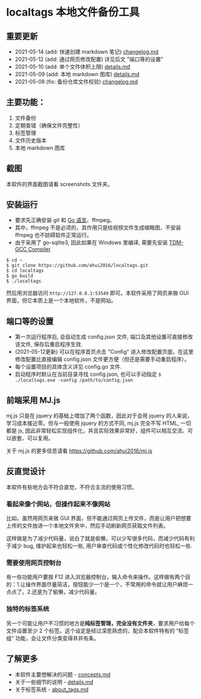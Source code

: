 # localtags 本地文件备份工具


## 重要更新

- 2021-05-14 (add: 快速创建 markdown 笔记) [changelog.md](./changelog.md)
- 2021-05-12 (add: 通过网页修改配置) 详见后文 "端口等的设置"
- 2021-05-10 (add: 单个文件体积上限) [details.md](./details.md)
- 2021-05-09 (add: 本地 markdown 图库) [details.md](./details.md)
- 2021-05-08 (fix: 备份仓库文件校验) [changelog.md](./changelog.md)


## 主要功能：

1. 文件备份
2. 定期查错（确保文件完整性）
3. 标签管理
4. 文件历史版本
5. 本地 markdown 图库


## 截图

本软件的界面截图请看 screenshots 文件夹。


## 安装运行

- 要求先正确安装 git 和 [Go 语言](https://golang.google.cn/)、ffmpeg。
- 其中，ffmpeg 不是必须的，其作用只是给视频文件生成缩略图，不安装 ffmpeg 也不妨碍软件正常运行。
- 由于采用了 go-sqlite3, 因此如果在 Windows 里编译, 需要先安装 [TDM-GCC Compiler](https://sourceforge.net/projects/tdm-gcc/)

```
$ cd ~
$ git clone https://github.com/ahui2016/localtags.git
$ cd localtags
$ go build
$ ./localtags
```

然后用浏览器访问 `http://127.0.0.1:53549` 即可。本软件采用了网页来做 GUI 界面，但它本质上是一个本地软件，不是网站。


## 端口等的设置

- 第一次运行程序后, 会自动生成 config.json 文件, 端口及其他设置可直接修改该文件, 保存后重启程序生效.
- (2021-05-12更新) 可以在程序首页点击 "Config" 进入修改配置页面，在这里修改配置比直接编辑 config.json 文件更方便（但还是需要手动重启程序）。
- 每个设置项目的具体含义详见 config.go 文件.
- 启动程序时默认在当前目录寻找 config.json, 也可以手动指定 `$ ./localtags.exe -config /path/to/config.json`


## 前端采用 MJ.js

mj.js 只是在 jquery 的基础上增加了两个函数，因此对于会用 jquery 的人来说，学习成本接近零。但与一般使用 jquery 的方式不同, mj.js 完全不写 HTML, 一切都是 js, 因此非常轻松实现组件化，并且实际效果非常好，组件可以相互交流、可以嵌套、可以复用。

关于 mj.js 的更多信息请看 https://github.com/ahui2016/mj.js


## 反直觉设计

本软件有些地方会不符合直觉，不符合主流的使用习惯。

### 看起来像个网站，但操作起来不像网站

比如，虽然用网页来做 GUI 界面，但不能通过网页上传文件，而是让用户把想要上传的文件放进一个本地文件夹中，然后手动刷新网页获取文件列表。

这样做是为了减少代码量，说白了就是偷懒，可以少写很多代码，而减少代码有利于减少 bug, 维护起来也轻松一些, 用户审查代码或个性化修改代码时也轻松一些.

### 需要使用网页控制台

有一些功能用户要按 F12 进入浏览器控制台，输入命令来操作。这样做有两个目的：1.让操作界面尽量简洁，按钮能少一个是一个，不常用的命令就让用户麻烦一点点了。2.还是为了偷懒，减少代码量。

### 独特的标签系统

另一个可能让用户不习惯的地方是**纯标签管理，完全没有文件夹**，要求用户给每个文件设置至少 2 个标签。这个设定是经过深思熟虑的，配合本软件特有的 “标签组” 功能，会让文件分类变得井井有条。


## 了解更多

- 本软件主要想解决的问题 - [concepts.md](./concepts.md)
- 关于一些细节的说明 - [details.md](./details.md)
- 关于标签系统 - [about_tags.md](.about_tags.md)
